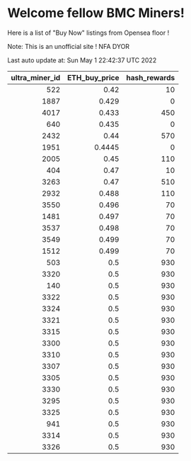 # Welcome fellow BMC Miners!
Here is a list of "Buy Now" listings from Opensea floor !

Note: This is an unofficial site ! NFA DYOR


Last auto update at: Sun May  1 22:42:37 UTC 2022


|   ultra_miner_id |   ETH_buy_price |   hash_rewards |
|-----------------:|----------------:|---------------:|
|              522 |          0.42   |             10 |
|             1887 |          0.429  |              0 |
|             4017 |          0.433  |            450 |
|              640 |          0.435  |              0 |
|             2432 |          0.44   |            570 |
|             1951 |          0.4445 |              0 |
|             2005 |          0.45   |            110 |
|              404 |          0.47   |             10 |
|             3263 |          0.47   |            510 |
|             2932 |          0.488  |            110 |
|             3550 |          0.496  |             70 |
|             1481 |          0.497  |             70 |
|             3537 |          0.498  |             70 |
|             3549 |          0.499  |             70 |
|             1512 |          0.499  |             70 |
|              503 |          0.5    |            930 |
|             3320 |          0.5    |            930 |
|              140 |          0.5    |            930 |
|             3322 |          0.5    |            930 |
|             3324 |          0.5    |            930 |
|             3321 |          0.5    |            930 |
|             3315 |          0.5    |            930 |
|             3300 |          0.5    |            930 |
|             3310 |          0.5    |            930 |
|             3307 |          0.5    |            930 |
|             3305 |          0.5    |            930 |
|             3330 |          0.5    |            930 |
|             3295 |          0.5    |            930 |
|             3325 |          0.5    |            930 |
|              941 |          0.5    |            930 |
|             3314 |          0.5    |            930 |
|             3326 |          0.5    |            930 |